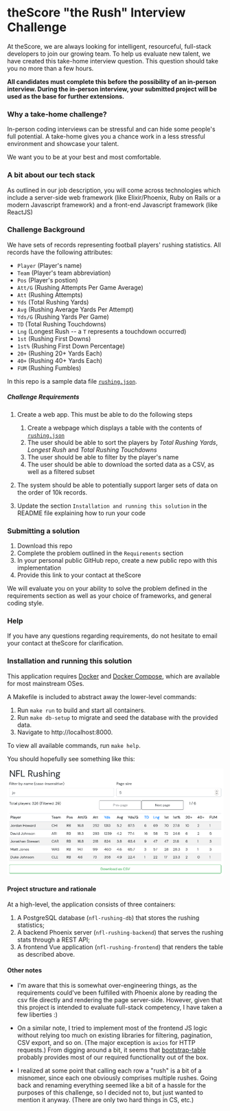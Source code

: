 # theScore "the Rush" Interview Challenge
At theScore, we are always looking for intelligent, resourceful, full-stack developers to join our growing team. To help us evaluate new talent, we have created this take-home interview question. This question should take you no more than a few hours.

**All candidates must complete this before the possibility of an in-person interview. During the in-person interview, your submitted project will be used as the base for further extensions.**

### Why a take-home challenge?
In-person coding interviews can be stressful and can hide some people's full potential. A take-home gives you a chance work in a less stressful environment and showcase your talent.

We want you to be at your best and most comfortable.

### A bit about our tech stack
As outlined in our job description, you will come across technologies which include a server-side web framework (like Elixir/Phoenix, Ruby on Rails or a modern Javascript framework) and a front-end Javascript framework (like ReactJS)

### Challenge Background
We have sets of records representing football players' rushing statistics. All records have the following attributes:
* `Player` (Player's name)
* `Team` (Player's team abbreviation)
* `Pos` (Player's postion)
* `Att/G` (Rushing Attempts Per Game Average)
* `Att` (Rushing Attempts)
* `Yds` (Total Rushing Yards)
* `Avg` (Rushing Average Yards Per Attempt)
* `Yds/G` (Rushing Yards Per Game)
* `TD` (Total Rushing Touchdowns)
* `Lng` (Longest Rush -- a `T` represents a touchdown occurred)
* `1st` (Rushing First Downs)
* `1st%` (Rushing First Down Percentage)
* `20+` (Rushing 20+ Yards Each)
* `40+` (Rushing 40+ Yards Each)
* `FUM` (Rushing Fumbles)

In this repo is a sample data file [`rushing.json`](/rushing.json).

##### Challenge Requirements
1. Create a web app. This must be able to do the following steps
    1. Create a webpage which displays a table with the contents of [`rushing.json`](/rushing.json)
    2. The user should be able to sort the players by _Total Rushing Yards_, _Longest Rush_ and _Total Rushing Touchdowns_
    3. The user should be able to filter by the player's name
    4. The user should be able to download the sorted data as a CSV, as well as a filtered subset
    
2. The system should be able to potentially support larger sets of data on the order of 10k records.

3. Update the section `Installation and running this solution` in the README file explaining how to run your code

### Submitting a solution
1. Download this repo
2. Complete the problem outlined in the `Requirements` section
3. In your personal public GitHub repo, create a new public repo with this implementation
4. Provide this link to your contact at theScore

We will evaluate you on your ability to solve the problem defined in the requirements section as well as your choice of frameworks, and general coding style.

### Help
If you have any questions regarding requirements, do not hesitate to email your contact at theScore for clarification.

### Installation and running this solution

This application requires [Docker](https://www.docker.com/) and [Docker
Compose](https://docs.docker.com/compose/), which are available for most
mainstream OSes.

A Makefile is included to abstract away the lower-level commands:

1. Run `make run` to build and start all containers.
2. Run `make db-setup` to migrate and seed the database with the provided data.
3. Navigate to http://localhost:8000.

To view all available commands, run `make help`.

You should hopefully see something like this:

![Sample](./sample.png)

#### Project structure and rationale

At a high-level, the application consists of three containers:

1. A PostgreSQL database (`nfl-rushing-db`) that stores the rushing statistics;
2. A backend Phoenix server (`nfl-rushing-backend`) that serves the rushing
  stats through a REST API;
3. A frontend Vue application (`nfl-rushing-frontend`) that renders the table as
  described above.

#### Other notes

- I'm aware that this is somewhat over-engineering things, as the requirements
  could've been fulfilled with Phoenix alone by reading the csv file directly
  and rendering the page server-side. However, given that this project is
  intended to evaluate full-stack competency, I have taken a few liberties :)

- On a similar note, I tried to implement most of the frontend JS logic without
  relying too much on existing libraries for filtering, pagination, CSV export,
  and so on. (The major exception is `axios` for HTTP requests.) From digging
  around a bit, it seems that [bootstrap-table](https://bootstrap-table.com/)
  probably provides most of our required functionality out of the box.

- I realized at some point that calling each row a "rush" is a bit of a
  misnomer, since each one obviously comprises multiple rushes. Going back and
  renaming everything seemed like a bit of a hassle for the purposes of this
  challenge, so I decided not to, but just wanted to mention it anyway. (There
  are only two hard things in CS, etc.)
